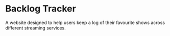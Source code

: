 # Backlog Tracker
A website designed to help users keep a log of their favourite shows across different streaming services. 
